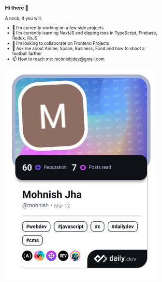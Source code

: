 ### Hi there 👋

A noob, if you will.

- 🔭 I’m currently working on a few side projects
- 🌱 I’m currently learning NextJS and dipping toes in TypeScript, Firebase, Redux, RxJS
- 👯 I’m looking to collaborate on Frontend Projects
- 💬 Ask me about Anime, Space, Business, Food and how to shoot a football farther
- 📫 How to reach me: mohnishjdev@gmail.com


<a href="https://app.daily.dev/mohnish"><img src="./devcard.png" width="1356" alt="Mohnish Jha's Dev Card"/></a>
